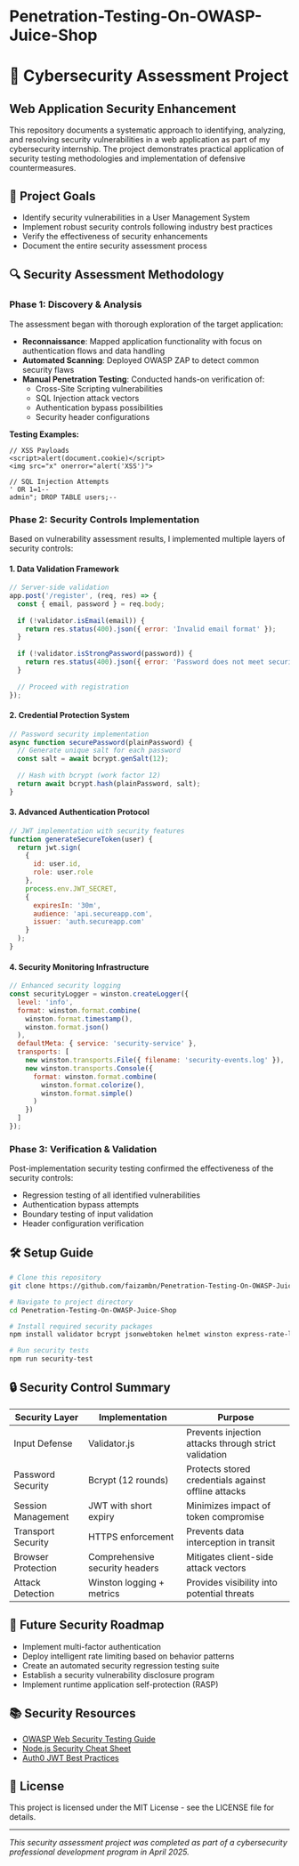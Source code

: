 # Penetration-Testing-On-OWASP-Juice-Shop
# 🔐 Cybersecurity Assessment Project

## Web Application Security Enhancement

This repository documents a systematic approach to identifying, analyzing, and resolving security vulnerabilities in a web application as part of my cybersecurity internship. The project demonstrates practical application of security testing methodologies and implementation of defensive countermeasures.

## 🎯 Project Goals

- Identify security vulnerabilities in a User Management System
- Implement robust security controls following industry best practices
- Verify the effectiveness of security enhancements
- Document the entire security assessment process

## 🔍 Security Assessment Methodology

### Phase 1: Discovery & Analysis

The assessment began with thorough exploration of the target application:

- **Reconnaissance**: Mapped application functionality with focus on authentication flows and data handling
- **Automated Scanning**: Deployed OWASP ZAP to detect common security flaws
- **Manual Penetration Testing**: Conducted hands-on verification of:
  - Cross-Site Scripting vulnerabilities
  - SQL Injection attack vectors
  - Authentication bypass possibilities
  - Security header configurations

**Testing Examples:**
```
// XSS Payloads
<script>alert(document.cookie)</script>
<img src="x" onerror="alert('XSS')">

// SQL Injection Attempts
' OR 1=1--
admin"; DROP TABLE users;--
```

### Phase 2: Security Controls Implementation

Based on vulnerability assessment results, I implemented multiple layers of security controls:

#### 1. Data Validation Framework

```javascript
// Server-side validation
app.post('/register', (req, res) => {
  const { email, password } = req.body;
  
  if (!validator.isEmail(email)) {
    return res.status(400).json({ error: 'Invalid email format' });
  }
  
  if (!validator.isStrongPassword(password)) {
    return res.status(400).json({ error: 'Password does not meet security requirements' });
  }
  
  // Proceed with registration
});
```

#### 2. Credential Protection System

```javascript
// Password security implementation
async function securePassword(plainPassword) {
  // Generate unique salt for each password
  const salt = await bcrypt.genSalt(12);
  
  // Hash with bcrypt (work factor 12)
  return await bcrypt.hash(plainPassword, salt);
}
```

#### 3. Advanced Authentication Protocol

```javascript
// JWT implementation with security features
function generateSecureToken(user) {
  return jwt.sign(
    { 
      id: user.id,
      role: user.role 
    },
    process.env.JWT_SECRET,
    { 
      expiresIn: '30m',
      audience: 'api.secureapp.com',
      issuer: 'auth.secureapp.com'
    }
  );
}
```

#### 4. Security Monitoring Infrastructure

```javascript
// Enhanced security logging
const securityLogger = winston.createLogger({
  level: 'info',
  format: winston.format.combine(
    winston.format.timestamp(),
    winston.format.json()
  ),
  defaultMeta: { service: 'security-service' },
  transports: [
    new winston.transports.File({ filename: 'security-events.log' }),
    new winston.transports.Console({
      format: winston.format.combine(
        winston.format.colorize(),
        winston.format.simple()
      )
    })
  ]
});
```

### Phase 3: Verification & Validation

Post-implementation security testing confirmed the effectiveness of the security controls:

- Regression testing of all identified vulnerabilities
- Authentication bypass attempts
- Boundary testing of input validation
- Header configuration verification

## 🛠️ Setup Guide

```bash
# Clone this repository
git clone https://github.com/faizambn/Penetration-Testing-On-OWASP-Juice-Shop.git

# Navigate to project directory
cd Penetration-Testing-On-OWASP-Juice-Shop

# Install required security packages
npm install validator bcrypt jsonwebtoken helmet winston express-rate-limit

# Run security tests
npm run security-test
```

## 🔒 Security Control Summary

| Security Layer | Implementation | Purpose |
|----------------|----------------|---------|
| Input Defense | Validator.js | Prevents injection attacks through strict validation |
| Password Security | Bcrypt (12 rounds) | Protects stored credentials against offline attacks |
| Session Management | JWT with short expiry | Minimizes impact of token compromise |
| Transport Security | HTTPS enforcement | Prevents data interception in transit |
| Browser Protection | Comprehensive security headers | Mitigates client-side attack vectors |
| Attack Detection | Winston logging + metrics | Provides visibility into potential threats |

## 🚀 Future Security Roadmap

- Implement multi-factor authentication
- Deploy intelligent rate limiting based on behavior patterns
- Create an automated security regression testing suite
- Establish a security vulnerability disclosure program
- Implement runtime application self-protection (RASP)

## 📚 Security Resources

- [OWASP Web Security Testing Guide](https://owasp.org/www-project-web-security-testing-guide/)
- [Node.js Security Cheat Sheet](https://cheatsheetseries.owasp.org/cheatsheets/Nodejs_Security_Cheat_Sheet.html)
- [Auth0 JWT Best Practices](https://auth0.com/blog/jwt-security-101/)

## 📝 License

This project is licensed under the MIT License - see the LICENSE file for details.

---

*This security assessment project was completed as part of a cybersecurity professional development program in April 2025.*
